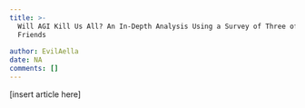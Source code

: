 ```yaml
---
title: >-
  Will AGI Kill Us All? An In-Depth Analysis Using a Survey of Three of My
  Friends
                 
author: EvilAella
date: NA
comments: []
---
```


[insert article here]